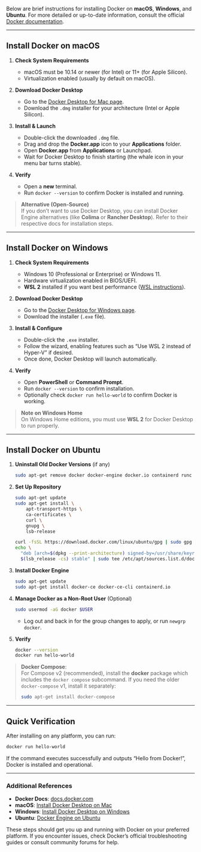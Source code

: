 Below are brief instructions for installing Docker on **macOS**, **Windows**, and **Ubuntu**. For more detailed or up-to-date information, consult the official [Docker documentation](https://docs.docker.com/).

---

## Install Docker on macOS

1. **Check System Requirements**  
   - macOS must be 10.14 or newer (for Intel) or 11+ (for Apple Silicon).
   - Virtualization enabled (usually by default on macOS).

2. **Download Docker Desktop**  
   - Go to the [Docker Desktop for Mac page](https://docs.docker.com/desktop/install/mac-install/).
   - Download the `.dmg` installer for your architecture (Intel or Apple Silicon).

3. **Install & Launch**  
   - Double-click the downloaded `.dmg` file.
   - Drag and drop the **Docker.app** icon to your **Applications** folder.
   - Open **Docker.app** from **Applications** or Launchpad.
   - Wait for Docker Desktop to finish starting (the whale icon in your menu bar turns stable).

4. **Verify**  
   - Open a **new** terminal.
   - Run `docker --version` to confirm Docker is installed and running.

> **Alternative (Open-Source)**  
> If you don’t want to use Docker Desktop, you can install Docker Engine alternatives (like **Colima** or **Rancher Desktop**). Refer to their respective docs for installation steps.

---

## Install Docker on Windows

1. **Check System Requirements**  
   - Windows 10 (Professional or Enterprise) or Windows 11.  
   - Hardware virtualization enabled in BIOS/UEFI.  
   - **WSL 2** installed if you want best performance ([WSL instructions](https://docs.microsoft.com/windows/wsl/install)).

2. **Download Docker Desktop**  
   - Go to the [Docker Desktop for Windows page](https://docs.docker.com/desktop/install/windows-install/).
   - Download the installer (`.exe` file).

3. **Install & Configure**  
   - Double-click the `.exe` installer.
   - Follow the wizard, enabling features such as “Use WSL 2 instead of Hyper-V” if desired.
   - Once done, Docker Desktop will launch automatically.

4. **Verify**  
   - Open **PowerShell** or **Command Prompt**.
   - Run `docker --version` to confirm installation.
   - Optionally check `docker run hello-world` to confirm Docker is working.

> **Note on Windows Home**  
> On Windows Home editions, you must use **WSL 2** for Docker Desktop to run properly.

---

## Install Docker on Ubuntu

1. **Uninstall Old Docker Versions** (if any)
   ```bash
   sudo apt-get remove docker docker-engine docker.io containerd runc
   ```

2. **Set Up Repository**  
   ```bash
   sudo apt-get update
   sudo apt-get install \
       apt-transport-https \
       ca-certificates \
       curl \
       gnupg \
       lsb-release
   ```
   ```bash
   curl -fsSL https://download.docker.com/linux/ubuntu/gpg | sudo gpg --dearmor -o /usr/share/keyrings/docker-archive-keyring.gpg
   echo \
     "deb [arch=$(dpkg --print-architecture) signed-by=/usr/share/keyrings/docker-archive-keyring.gpg] https://download.docker.com/linux/ubuntu \
     $(lsb_release -cs) stable" | sudo tee /etc/apt/sources.list.d/docker.list > /dev/null
   ```

3. **Install Docker Engine**  
   ```bash
   sudo apt-get update
   sudo apt-get install docker-ce docker-ce-cli containerd.io
   ```

4. **Manage Docker as a Non-Root User** (Optional)
   ```bash
   sudo usermod -aG docker $USER
   ```
   - Log out and back in for the group changes to apply, or run `newgrp docker`.

5. **Verify**  
   ```bash
   docker --version
   docker run hello-world
   ```

> **Docker Compose**:  
> For Compose v2 (recommended), install the **docker** package which includes the `docker compose` subcommand. If you need the older `docker-compose` v1, install it separately:
> ```bash
> sudo apt-get install docker-compose
> ```

---

## Quick Verification

After installing on any platform, you can run:

```bash
docker run hello-world
```

If the command executes successfully and outputs “Hello from Docker!”, Docker is installed and operational.

---

### Additional References

- **Docker Docs**: [docs.docker.com](https://docs.docker.com/)  
- **macOS**: [Install Docker Desktop on Mac](https://docs.docker.com/desktop/install/mac-install/)  
- **Windows**: [Install Docker Desktop on Windows](https://docs.docker.com/desktop/install/windows-install/)  
- **Ubuntu**: [Docker Engine on Ubuntu](https://docs.docker.com/engine/install/ubuntu/)

These steps should get you up and running with Docker on your preferred platform. If you encounter issues, check Docker’s official troubleshooting guides or consult community forums for help.